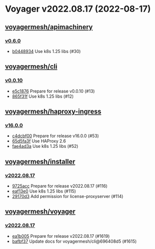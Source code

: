 # Voyager v2022.08.17 (2022-08-17)


## [voyagermesh/apimachinery](https://github.com/voyagermesh/apimachinery)

### [v0.6.0](https://github.com/voyagermesh/apimachinery/releases/tag/v0.6.0)

- [b0448934](https://github.com/voyagermesh/apimachinery/commit/b0448934) Use k8s 1.25 libs (#30)



## [voyagermesh/cli](https://github.com/voyagermesh/cli)

### [v0.0.10](https://github.com/voyagermesh/cli/releases/tag/v0.0.10)

- [e5c1876](https://github.com/voyagermesh/cli/commit/e5c1876) Prepare for release v0.0.10 (#13)
- [865f31f](https://github.com/voyagermesh/cli/commit/865f31f) Use k8s 1.25 libs (#12)



## [voyagermesh/haproxy-ingress](https://github.com/voyagermesh/haproxy-ingress)

### [v16.0.0](https://github.com/voyagermesh/haproxy-ingress/releases/tag/v16.0.0)

- [c4dcbf00](https://github.com/voyagermesh/haproxy-ingress/commit/c4dcbf001) Prepare for release v16.0.0 (#53)
- [65d5fa3f](https://github.com/voyagermesh/haproxy-ingress/commit/65d5fa3fb) Use HAProxy 2.6
- [fae4ad3a](https://github.com/voyagermesh/haproxy-ingress/commit/fae4ad3a5) Use k8s 1.25 libs (#52)



## [voyagermesh/installer](https://github.com/voyagermesh/installer)

### [v2022.08.17](https://github.com/voyagermesh/installer/releases/tag/v2022.08.17)

- [9725acc](https://github.com/voyagermesh/installer/commit/9725acc) Prepare for release v2022.08.17 (#116)
- [eaf13e0](https://github.com/voyagermesh/installer/commit/eaf13e0) Use k8s 1.25 libs (#115)
- [29170d3](https://github.com/voyagermesh/installer/commit/29170d3) Add permission for license-proxyserver (#114)



## [voyagermesh/voyager](https://github.com/voyagermesh/voyager)

### [v2022.08.17](https://github.com/voyagermesh/voyager/releases/tag/v2022.08.17)

- [ea1b005](https://github.com/voyagermesh/voyager/commit/ea1b005) Prepare for release v2022.08.17 (#1619)
- [bafbf37](https://github.com/voyagermesh/voyager/commit/bafbf37) Update docs for voyagermesh/cli@696408d5 (#1615)



